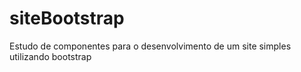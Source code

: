 # siteBootstrap
Estudo de componentes para o desenvolvimento de um site simples utilizando bootstrap
